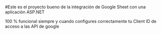 #Este es el proyecto bueno de la integración de Google Sheet con una aplicación ASP.NET

100 % funcional siempre y cuando configures correctamente tu Client ID de acceso a las API de google
